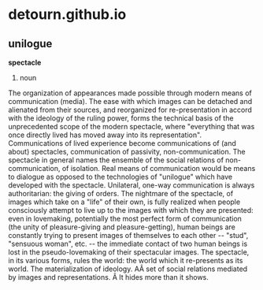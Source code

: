 # detourn.github.io

<h2>unilogue</h2>

<b>spectacle</b> 
1. noun

The organization of appearances made possible through modern means of communication (media). The ease with which images can be detached and alienated from their sources, and reorganized for re-presentation in accord with the ideology of the ruling power, forms the technical basis of the unprecedented scope of the modern spectacle, where "everything that was once directly lived has moved away into its representation". Communications of lived experience become communications of (and about) spectacles, communication of passivity, non-communication. The spectacle in general names the ensemble of the social relations of non-communication, of isolation. Real means of communication would be means to dialogue as opposed to the technologies of "unilogue" which have developed with the spectacle. Unilateral, one-way communication is always authoritarian: the giving of orders. The nightmare of the spectacle, of images which take on a "life" of their own, is fully realized when people consciously attempt to live up to the images with which they are presented: even in lovemaking, potentially the most perfect form of communication (the unity of pleasure-giving and pleasure-getting), human beings are constantly trying to present images of themselves to each other -- "stud", "sensuous woman", etc. -- the immediate contact of two human beings is lost in the pseudo-lovemaking of their spectacular images. The spectacle, in its various forms, rules the world: the world which it re-presents as its world.
The materialization of ideology.
AÂ set of social relations mediated by images and representations. Â  It hides more than it shows.
